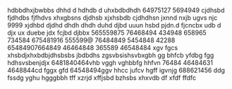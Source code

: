 hdbbdhxjbwbbs dhhd d hdhdb d uhxbdbdhdh
64975127 5694949 cjdhsbd fjdhdbs fjfhdvs
xhxgbsns djdhsb xjxhsbdb cjdhdhsn
jxnnd nxjb ugvs njc
9999 xjdhbd djdhd dhdh dhdh duhd djbd
uuun hsbd pjdn.d fjcncbx udb d djx  ux duebe jdx fcjbd  djbbx
565559875 76468494 434948
658965 734584 675481916
555599@  76484849 5454848
42288 65484907664849 46464848
365589  46548484 xgv fgcs
xhsbdjxhxbdbjdhsbsbs jbdbdhs
zgsvbsishsvbxgbh  gg bhfcb yfdbg fgg
hdhsvsbenjdjx
6481840464vhb vggh  vghbbfg hhfvn 76484
46484631
4648844cd fggx gfd
64548494ggv hhcc jufcv hgff igvnjg
688621456 ddg fssdg
yghu hgggbbh tff xzrjd xffjsbd
bzhsbs xhxvdb df  xfdf ffdfc